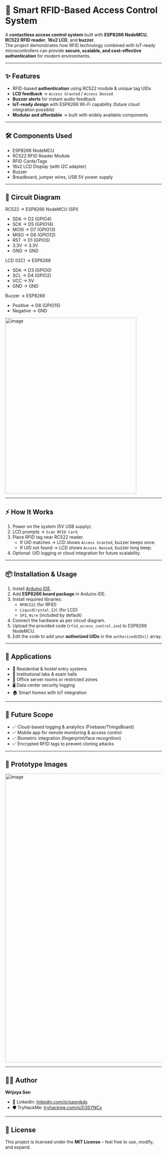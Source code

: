 # 🔐 Smart RFID-Based Access Control System

A **contactless access control system** built with **ESP8266 NodeMCU**, **RC522 RFID reader**, **16x2 LCD**, and **buzzer**.  
The project demonstrates how RFID technology combined with IoT-ready microcontrollers can provide **secure, scalable, and cost-effective authentication** for modern environments.

---

## ✨ Features
- RFID-based **authentication** using RC522 module & unique tag UIDs  
- **LCD feedback** → `Access Granted` / `Access Denied`  
- **Buzzer alerts** for instant audio feedback  
- **IoT-ready design** with ESP8266 Wi-Fi capability (future cloud integration possible)  
- **Modular and affordable** → built with widely available components  

---

## 🛠 Components Used
- ESP8266 NodeMCU  
- RC522 RFID Reader Module  
- RFID Cards/Tags  
- 16x2 LCD Display (with I2C adapter)  
- Buzzer  
- Breadboard, jumper wires, USB 5V power supply  

---

## 📐 Circuit Diagram


RC522 → ESP8266 NodeMCU (SPI)

* SDA  → D2 (GPIO4)
* SCK  → D5 (GPIO14)
* MOSI → D7 (GPIO13)
* MISO → D6 (GPIO12)
* RST  → D1 (GPIO5)
* 3.3V → 3.3V
* GND  → GND

LCD (I2C) → ESP8266

* SDA → D3 (GPIO0)
* SCL → D4 (GPIO2)
* VCC → 5V
* GND → GND

Buzzer → ESP8266

* Positive → D8 (GPIO15)
* Negative → GND


<img width="422" height="563" alt="image" src="https://github.com/user-attachments/assets/aec5867b-cbdd-48ef-938b-2b699605f77a" />


---

## ⚡ How It Works
1. Power on the system (5V USB supply).  
2. LCD prompts → `Scan RFID Card`.  
3. Place RFID tag near RC522 reader.  
   - If UID matches → LCD shows `Access Granted`, buzzer beeps once.  
   - If UID not found → LCD shows `Access Denied`, buzzer long beep.  
4. Optional: UID logging or cloud integration for future scalability.  

---

## 📦 Installation & Usage
1. Install [Arduino IDE](https://www.arduino.cc/en/software).  
2. Add **ESP8266 board package** in Arduino IDE.  
3. Install required libraries:  
   - `MFRC522` (for RFID)  
   - `LiquidCrystal_I2C` (for LCD)  
   - `SPI`, `Wire` (included by default)  
4. Connect the hardware as per circuit diagram.  
5. Upload the provided code (`rfid_access_control.ino`) to ESP8266 NodeMCU.  
6. Edit the code to add your **authorized UIDs** in the `authorizedUIDs[]` array.  

---

## 📌 Applications
- 🔑 Residential & hostel entry systems  
- 🏫 Institutional labs & exam halls  
- 💼 Office server rooms or restricted zones  
- 🖥 Data center security logging  
- 🏠 Smart homes with IoT integration  

---

## 🚀 Future Scope
- ✅ Cloud-based logging & analytics (Firebase/ThingsBoard)  
- ✅ Mobile app for remote monitoring & access control  
- ✅ Biometric integration (fingerprint/face recognition)  
- ✅ Encrypted RFID tags to prevent cloning attacks  

---

## 📸 Prototype Images
<img width="1112" height="925" alt="image" src="https://github.com/user-attachments/assets/46a36039-da08-4d04-b95a-8c190246904d" />

---

## 👨‍💻 Author
**Wrijoya Sen**  
- 🔗 LinkedIn: [linkedin.com/in/sagnikds](https://linkedin.com/in/wrijoyasen)  
- 🛡 TryHackMe: [tryhackme.com/p/D3SYNCx](https://tryhackme.com/p/VALKYRI3)  

---

## 📜 License
This project is licensed under the **MIT License** – feel free to use, modify, and expand.

